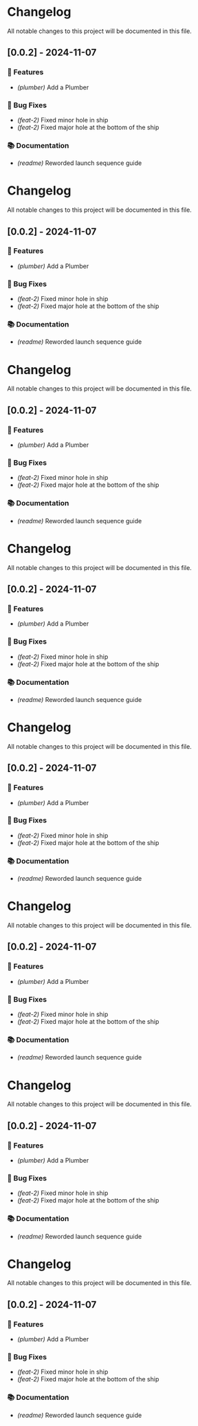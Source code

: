 # Changelog

All notable changes to this project will be documented in this file.

## [0.0.2] - 2024-11-07

### 🚀 Features

- *(plumber)* Add a Plumber

### 🐛 Bug Fixes

- *(feat-2)* Fixed minor hole in ship
- *(feat-2)* Fixed major hole at the bottom of the ship

### 📚 Documentation

- *(readme)* Reworded launch sequence guide

<!-- generated by git-cliff -->
# Changelog

All notable changes to this project will be documented in this file.

## [0.0.2] - 2024-11-07

### 🚀 Features

- *(plumber)* Add a Plumber

### 🐛 Bug Fixes

- *(feat-2)* Fixed minor hole in ship
- *(feat-2)* Fixed major hole at the bottom of the ship

### 📚 Documentation

- *(readme)* Reworded launch sequence guide

<!-- generated by git-cliff -->
# Changelog

All notable changes to this project will be documented in this file.

## [0.0.2] - 2024-11-07

### 🚀 Features

- *(plumber)* Add a Plumber

### 🐛 Bug Fixes

- *(feat-2)* Fixed minor hole in ship
- *(feat-2)* Fixed major hole at the bottom of the ship

### 📚 Documentation

- *(readme)* Reworded launch sequence guide

<!-- generated by git-cliff -->
# Changelog

All notable changes to this project will be documented in this file.

## [0.0.2] - 2024-11-07

### 🚀 Features

- *(plumber)* Add a Plumber

### 🐛 Bug Fixes

- *(feat-2)* Fixed minor hole in ship
- *(feat-2)* Fixed major hole at the bottom of the ship

### 📚 Documentation

- *(readme)* Reworded launch sequence guide

<!-- generated by git-cliff -->
# Changelog

All notable changes to this project will be documented in this file.

## [0.0.2] - 2024-11-07

### 🚀 Features

- *(plumber)* Add a Plumber

### 🐛 Bug Fixes

- *(feat-2)* Fixed minor hole in ship
- *(feat-2)* Fixed major hole at the bottom of the ship

### 📚 Documentation

- *(readme)* Reworded launch sequence guide

<!-- generated by git-cliff -->
# Changelog

All notable changes to this project will be documented in this file.

## [0.0.2] - 2024-11-07

### 🚀 Features

- *(plumber)* Add a Plumber

### 🐛 Bug Fixes

- *(feat-2)* Fixed minor hole in ship
- *(feat-2)* Fixed major hole at the bottom of the ship

### 📚 Documentation

- *(readme)* Reworded launch sequence guide

<!-- generated by git-cliff -->
# Changelog

All notable changes to this project will be documented in this file.

## [0.0.2] - 2024-11-07

### 🚀 Features

- *(plumber)* Add a Plumber

### 🐛 Bug Fixes

- *(feat-2)* Fixed minor hole in ship
- *(feat-2)* Fixed major hole at the bottom of the ship

### 📚 Documentation

- *(readme)* Reworded launch sequence guide

<!-- generated by git-cliff -->
# Changelog

All notable changes to this project will be documented in this file.

## [0.0.2] - 2024-11-07

### 🚀 Features

- *(plumber)* Add a Plumber

### 🐛 Bug Fixes

- *(feat-2)* Fixed minor hole in ship
- *(feat-2)* Fixed major hole at the bottom of the ship

### 📚 Documentation

- *(readme)* Reworded launch sequence guide

<!-- generated by git-cliff -->

